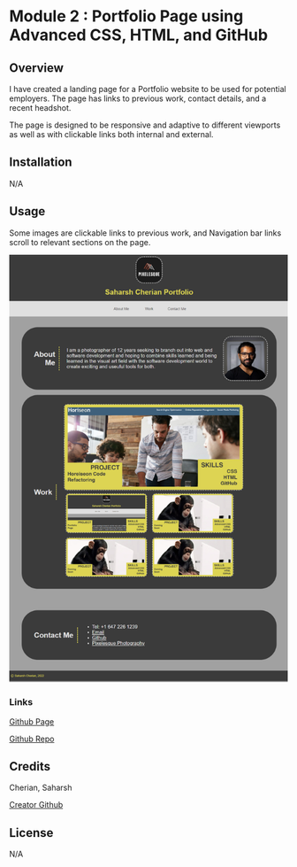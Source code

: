 #  Module 2 : Portfolio Page using Advanced CSS, HTML, and GitHub

## Overview

I have created a landing page for a Portfolio website to be used for potential employers. The page has links to previous work, contact details, and a recent headshot.

The page is designed to be responsive and adaptive to different viewports as well as with clickable links both internal and external.

## Installation

N/A

## Usage

Some images are clickable links to previous work, and Navigation bar links scroll to relevant sections on the page.

![Screenshot of full working page](./assets/images/readme%20screenshot.jpg "Pixelesque Home Page Screenshot")

### Links

 [Github Page](https://sashdc.github.io/Sashdc-portfolio/)

 [Github Repo](https://github.com/sashdc/Sashdc-BC-Mod2-Challenge)

 ## Credits

Cherian, Saharsh


[Creator Github](https://github.com/sashdc)

## License

N/A
